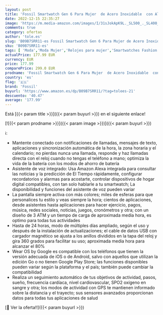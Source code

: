 ```yaml
---
layout: post
title: 'Fossil Smartwatch Gen 6 Para Mujer  de Acero Inoxidable  con Alexa integrada  en Tono Oro Rosa  con Correa de Silicona Morada  FTW6080'
date: 2022-12-15 22:35:27
image: 'https://m.media-amazon.com/images/I/31sJokApK9L._SL500_._SL400_.jpg'
comments: true
category: ofertas
author: 'tole.es'
slug: 'B09B7SRR11-es Fossil Smartwatch Gen 6 Para Mujer de Acero Inoxidable con...'
sku: 'B09B7SRR11-es'
tags: [ 'Moda','Moda Mujer','Relojes para mujer','Smartwatches Fashion para Mujer','alexa','fossil','🇪🇸', ]
actualPrice: 177.99 EUR
currency: EUR
price: 177.99
comparePrice: 299.0 EUR
prodname: 'Fossil Smartwatch Gen 6 Para Mujer  de Acero Inoxidable  con Alexa integrada  en Tono Oro Rosa  con Correa de Silicona Morada  FTW6080'
country: 'es'
flag: '🇪🇸'
brand: 'Fossil'
buyurl: 'https://www.amazon.es/dp/B09B7SRR11/?tag=tolees-21'
descuento: '40.47'
average: '177.99'
---
```


Está [{{< param title >}}]({{< param buyurl >}}) en el siguiente enlace!

[![{{< param prodname >}}]({{< param image >}})]({{< param buyurl >}})

ℹ️:

- Mantente conectado con notificaciones de llamadas, mensajes de texto, aplicaciones y sincronización automática de la hora, la zona horaria y el calendario; no pierdas nunca una llamada, responde y haz llamadas directa con el reloj cuando no tengas el teléfono a mano; optimiza la vida de la batería con los modos de ahorro de batería
- Asistente de voz integrado: Usa Amazon Alexa integrada para consultar las noticias y la predicción de El Tiempo rápidamente, configurar recordatorios y alarmas para acostarte, controlar dispositivos de hogar digital compatibles, con tan solo hablarle a tu smartwatch; La disponibilidad y funciones del asistente de voz pueden variar
- La pantalla siempre activa con más colores; miles de esferas para que personalices tu estilo y veas siempre la hora; cientos de aplicaciones, desde asistentes hasta aplicaciones para hacer ejercicio, pagos, música, redes sociales, noticias, juegos, cronómetros y otra; con un diseño de 3 ATM y un tiempo de carga de aproximada media hora, es optimo para todas tus actividades
- Hasta de 24 horas, modo de múltiples días ampliado, según el uso y después de la instalación de actualizaciones; el cable de datos USB con cargador magnético se ajusta a los anillos divididos en la tapa del reloj y gira 360 grados para facilitar su uso; aproximada media hora para alcanzar el 80%
- Wear OS by Google es compatible con los teléfonos que tienen la versión adecuada de iOS o de Android, salvo con aquellos que utilizan la edición Go o no tienen Google Play Store; las funciones disponibles pueden variar según la plataforma y el país; también puede cambiar la compatibilidad
- Realiza un seguimiento automático de tus objetivos de actividad, pasos, sueño, frecuencia cardíaca, nivel cardiovascular, SPO2 oxígeno en sangre y otra; los modos de actividad con GPS te mantienen informado sobre la distancia y el trayecto; sus sensores avanzados proporcionan datos para todas tus aplicaciones de salud

[🛒 Ver la oferta!!]({{< param buyurl >}})
